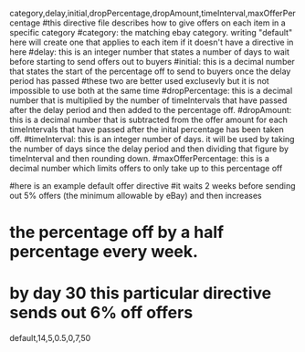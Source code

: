 category,delay,initial,dropPercentage,dropAmount,timeInterval,maxOfferPercentage
#this directive file describes how to give offers on each item in a specific category
#category: the matching ebay category. writing "default" here will create one that applies to each item if it doesn't have a directive in here
#delay: this is an integer number that states a number of days to wait before starting to send offers out to buyers
#initial: this is a decimal number that states the start of the percentage off to send to buyers once the delay period has passed
#these two are better used exclusevly but it is not impossible to use both at the same time
#dropPercentage: this is a decimal number that is multiplied by the number of timeIntervals that have passed after the delay period and then added to the percentage off.
#dropAmount: this is a decimal number that is subtracted from the offer amount for each timeIntervals that have passed after the inital percentage has been taken off.
#timeInterval: this is an integer number of days. it will be used by taking the number of days since the delay period and then dividing that figure by timeInterval and then rounding down.
#maxOfferPercentage: this is a decimal number which limits offers to only take up to this percentage off

#here is an example default offer directive
#it waits 2 weeks before sending out 5% offers (the minimum allowable by eBay) and then increases 
# the percentage off by a half percentage every week.
# by day 30 this particular directive sends out 6% off offers
default,14,5,0.5,0,7,50
